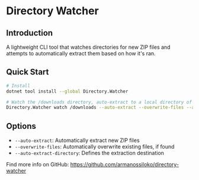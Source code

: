 # Directory Watcher

## Introduction
A lightweight CLI tool that watches directories for new ZIP files and attempts to automatically extract them based on how it's ran.

## Quick Start
```bash
# Install
dotnet tool install --global Directory.Watcher

# Watch the /downloads directory, auto-extract to a local directory of your choice
Directory.Watcher watch /downloads --auto-extract --overwrite-files --auto-extract-directory=/projects/my-project
```

## Options
- `--auto-extract`: Automatically extract new ZIP files
- `--overwrite-files`: Automatically overwrite existing files, if found
- `--auto-extract-directory`: Defines the extraction destination

Find more info on GitHub: https://github.com/armanossiloko/directory-watcher